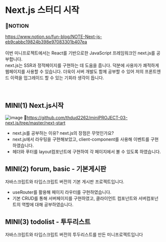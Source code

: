 # Next.js 스터디 시작

### 📙NOTION <br>

https://www.notion.so/fun-blog/NOTE-Next-js-eb9cabbc19824b398e97083301b407ea <br>
<br>
이번 미니프로젝트에서는 React를 기반으로한 JavaScript 프레임워크인 next.js를 공부합니다.<br>
next.js는 SSR과 정적페이지를 구현하는 데 도움을 줍니다. 덕분에 사용자가 쾌적하게 웹페이지를 사용할 수 있습니다. 더욱이 서버 개발도 함께 공부할 수 있어 저의 프론트엔드 이력을 업그레이드 할 수 있는 기회라 생각이 듭니다.<br>  
<br>

## MINI(1) Next.js시작

![image](https://github.com/thdud2262/miniPROJECT-03-next.js/assets/85012454/f7810416-3c1d-411a-bd3e-6dc77fa62fda)
🔎https://github.com/thdud2262/miniPROJECT-03-next.js/tree/master/next-start <br>

- next.js를 공부하는 이유? next.js의 장점은 무엇인가요?
- next.js에서 라우팅을 구현해보았고, client-component를 사용해 이벤트를 구현하였습니다.
- 헤더와 푸터를 layout컴포넌트에 구현하여 각 페이지에서 볼 수 있도록 하였습니다.

## MINI(2) forum, basic - 기본게시판

자바스크립트와 타입스크립트 버전의 기본 게시판 프로젝트입니다.

- useRouter를 활용해 페이지 라우터를 구현하였습니다.
- 기본 CRUD를 통해 서버페이지를 구현하였고, 클라이언트 컴포넌트와 서버컴포넌트의 역할에 대해 공부하였습니다.

## MINI(3) todolist - 투두리스트

자바스크립트와 타입스크립트 버전의 투두리스트를 만든 미니프로젝트입니다
